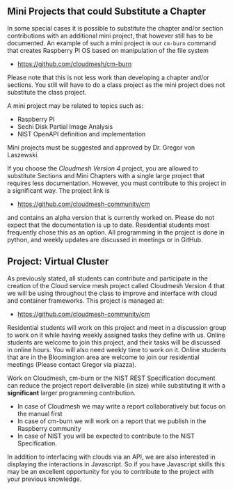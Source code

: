 

## Mini Projects that could Substitute a Chapter

In some special cases it is possible to substitute the chapter and/or
section contributions with an additional mini project, that however
still has to be documented. An example of such a mini project is our
`cm-burn` command that creates Raspberry PI OS based on
manipulation of the file system

* <https://github.com/cloudmesh/cm-burn>

Please note that this is not less work than developing a chapter
and/or sections. You still will have to do a class project as the mini
project does not substitute the class project.

A mini project may be related to topics such as:

* Raspberry PI
* Sechi Disk Partial Image Analysis
* NIST OpenAPI definition and implementation

Mini projects must be suggested and approved by Dr. Gregor von Laszewski.

If you choose the *Cloudmesh Version 4* project, you are allowed to
substitute Sections and Mini Chapters with a single large project that
requires less documentation. However, you must contribute to this
project in a significant way. The project link is

* <https://github.com/cloudmesh-community/cm>

and contains an alpha version that is currently worked on. Please do
not expect that the documentation is up to date. Residential students
most frequently chose this as an option. All programming in the project
is done in python, and weekly updates are discussed in meetings or in
GitHub.


## Project: Virtual Cluster

As previously stated, all students can contribute and participate in
the creation of the Cloud service mesh project called Cloudmesh
Version 4 that we will be using throughout the class to improve and
interface with cloud and container frameworks.  This project is
managed at:

* <https://github.com/cloudmesh-community/cm>

Residential students will work on this project and meet in a
discussion group to work on it while having weekly assigned tasks they
define with us. Online students are welcome to join this project, and
their tasks will be discussed in online hours. You will also need
weekly time to work on it.  Online students that are in the
Bloomington area are welcome to join our residential meetings (Please
contact Gregor via piazza).

Work on Cloudmesh, cm-burn or the NIST REST Specification document
can reduce the project report deliverable (in size) while substituting
it with a **significant** larger programming contribution.

* In case of Cloudmesh we may write a report collaboratively but focus on
  the manual first
* In case of cm-burn we will work on a report that we publish in the
  Raspberry community
* In case of NIST you will be expected to contribute to the NIST
  Specification.

In addition to interfacing with clouds via an API, we are also
interested in displaying the interactions in Javascript. So if you have
Javascript skills this may be an excellent opportunity for you to contribute
to the project with your previous knowledge.
